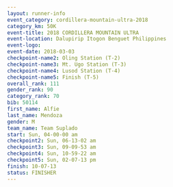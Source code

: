 ```yaml
---
layout: runner-info 
event_category: cordillera-mountain-ultra-2018 
category_km: 50K 
event-title: 2018 CORDILLERA MOUNTAIN ULTRA 
event-location: Dalupirip Itogon Benguet Philippines 
event-logo: 
event-date: 2018-03-03 
checkpoint-name2: Oling Station (T-2) 
checkpoint-name3: Mt. Ugo Station (T-3) 
checkpoint-name4: Lusod Station (T-4) 
checkpoint-name5: Finish (T-5) 
overall_rank: 111
gender_rank: 90
category_rank: 70
bib: 50114
first_name: Alfie
last_name: Mendoza
gender: M
team_name: Team Suplado
start: Sun, 04-00-00 am
checkpoint2: Sun, 06-13-02 am
checkpoint3: Sun, 09-09-53 am
checkpoint4: Sun, 10-59-22 am
checkpoint5: Sun, 02-07-13 pm
finish: 10-07-13
status: FINISHER
---
```

